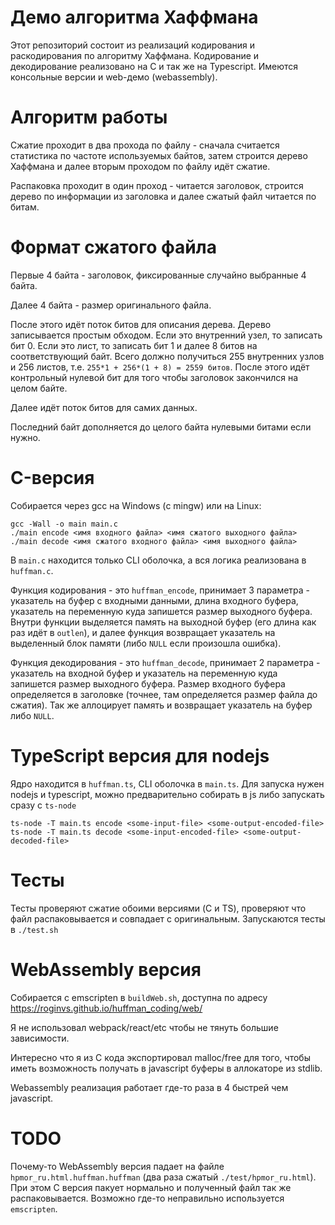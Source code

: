 # Демо алгоритма Хаффмана

Этот репозиторий состоит из реализаций кодирования и раскодирования по алгоритму Хаффмана. Кодирование и декодирование реализовано на C и так же на Typescript. Имеются консольные версии и web-демо (webassembly).

# Алгоритм работы

Сжатие проходит в два прохода по файлу - сначала считается статистика по частоте используемых байтов, затем строится дерево Хаффмана и далее вторым проходом по файлу идёт сжатие.

Распаковка проходит в один проход - читается заголовок, строится дерево по информации из заголовка и далее сжатый файл читается по битам.

# Формат сжатого файла

Первые 4 байта - заголовок, фиксированные случайно выбранные 4 байта.

Далее 4 байта - размер оригинального файла.

После этого идёт поток битов для описания дерева. Дерево записывается простым обходом. Если это внутренний узел, то записать бит 0. Если это лист, то записать бит 1 и далее 8 битов на соответствующий байт. Всего должно получиться 255 внутренних узлов и 256 листов, т.е. `255*1 + 256*(1 + 8) = 2559 битов`. После этого идёт контрольный нулевой бит для того чтобы заголовок закончился на целом байте.

Далее идёт поток битов для самих данных.

Последний байт дополняется до целого байта нулевыми битами если нужно.

# C-версия

Собирается через gcc на Windows (с mingw) или на Linux:

```
gcc -Wall -o main main.c
./main encode <имя входного файла> <имя сжатого выходного файла>
./main decode <имя сжатого входного файла> <имя выходного файла>
```

В `main.c` находится только CLI оболочка, а вся логика реализована в `huffman.c`.

Функция кодирования - это `huffman_encode`, принимает 3 параметра - указатель на буфер с входными данными, длина входного буфера, указатель на переменную куда запишется размер выходного буфера. Внутри функции выделяется память на выходной буфер (его длина как раз идёт в `outlen`), и далее функция возвращает указатель на выделенный блок памяти (либо `NULL` если произошла ошибка).

Функция декодирования - это `huffman_decode`, принимает 2 параметра - указатель на входной буфер и указатель на переменную куда запишется размер выходного буфера. Размер входного буфера определяется в заголовке (точнее, там определяется размер файла до сжатия). Так же аллоцирует память и возвращает указатель на буфер либо `NULL`.

# TypeScript версия для nodejs

Ядро находится в `huffman.ts`, CLI оболочка в `main.ts`. Для запуска нужен nodejs и typescript, можно предварительно собирать в js либо запускать сразу с `ts-node`

```
ts-node -T main.ts encode <some-input-file> <some-output-encoded-file>
ts-node -T main.ts decode <some-input-encoded-file> <some-output-decoded-file>
```

# Тесты

Тесты проверяют сжатие обоими версиями (C и TS), проверяют что файл распаковывается и совпадает с оригинальным. Запускаются тесты в `./test.sh`

# WebAssembly версия

Собирается с emscripten в `buildWeb.sh`, доступна по адресу <https://roginvs.github.io/huffman_coding/web/>

Я не использовал webpack/react/etc чтобы не тянуть большие зависимости.

Интересно что я из C кода экспортировал malloc/free для того, чтобы иметь возможность получать в javascript буферы в аллокаторе из stdlib.

Webassembly реализация работает где-то раза в 4 быстрей чем javascript.

# TODO

Почему-то WebAssembly версия падает на файле `hpmor_ru.html.huffman.huffman` (два раза сжатый `./test/hpmor_ru.html`). При этом C версия пакует нормально и полученный файл так же распаковывается. Возможно где-то неправильно используется `emscripten`.
